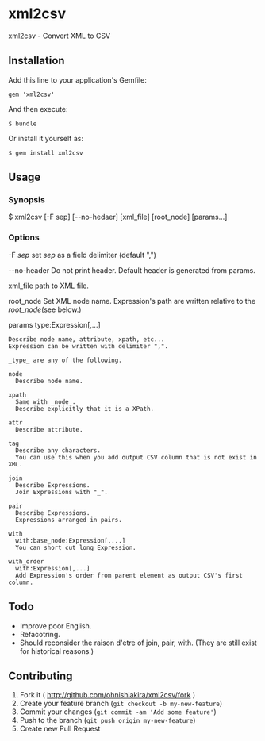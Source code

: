 # xml2csv

  xml2csv - Convert XML to CSV

## Installation

Add this line to your application's Gemfile:

    gem 'xml2csv'

And then execute:

    $ bundle

Or install it yourself as:

    $ gem install xml2csv

## Usage

### Synopsis
  $ xml2csv [-F sep] [--no-hedaer] [xml_file] [root_node] [params...]

### Options
  -F _sep_
    set _sep_ as a field delimiter (default ",")

  --no-header
    Do not print header.
    Default header is generated from params.

  xml_file
    path to XML file.

  root_node
    Set XML node name.
    Expression's path are written relative to the _root_node_(see below.)

  params
    type:Expression[,...]

    Describe node name, attribute, xpath, etc...
    Expression can be written with delimiter ",".

    _type_ are any of the following.

    node
      Describe node name.

    xpath
      Same with _node_.
      Describe explicitly that it is a XPath.

    attr
      Describe attribute.

    tag
      Describe any characters.
      You can use this when you add output CSV column that is not exist in XML.

    join
      Describe Expressions.
      Join Expressions with "_".

    pair
      Describe Expressions.
      Expressions arranged in pairs.

    with
      with:base_node:Expression[,...]
      You can short cut long Expression.

    with_order
      with:Expression[,...]
      Add Expression's order from parent element as output CSV's first column.

## Todo
- Improve poor English.
- Refacotring.
- Should reconsider the raison d'etre of join, pair, with.
  (They are still exist for historical reasons.)

## Contributing

1. Fork it ( http://github.com/ohnishiakira/xml2csv/fork )
2. Create your feature branch (`git checkout -b my-new-feature`)
3. Commit your changes (`git commit -am 'Add some feature'`)
4. Push to the branch (`git push origin my-new-feature`)
5. Create new Pull Request
